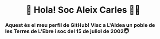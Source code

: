 <h1 align="center">🙋‍ Hola! Soc Aleix Carles 🙋‍♂️</h1>
<h3>Aquest és el meu perfil de GitHub! Visc a L'Aldea un poble de les Terres de L'Ebre i soc del 15 de juliol de 2002😇</h3>

<!--dfs
**AleixCarles/AleixCarles** is a ✨ _special_ ✨ repository because its `README.md` (this file) appears on your GitHub profile.

Here are some ideas to get you started:

- 🔭 I’m currently working on ...
- 🌱 I’m currently learning ...
- 👯 I’m looking to collaborate on ...
- 🤔 I’m looking for help with ...
- 💬 Ask me about ...
- 📫 How to reach me: ...
- 😄 Pronouns: ...
- ⚡ Fun fact: ...
-->

